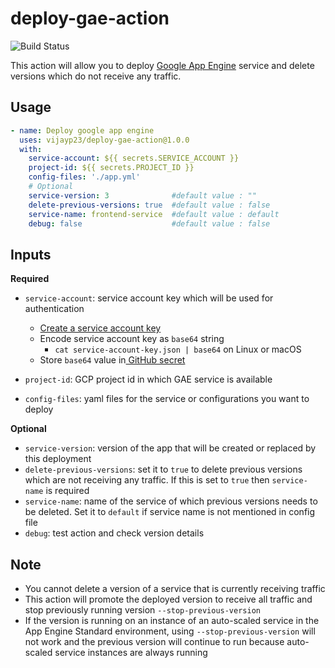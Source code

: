 # deploy-gae-action

![Build Status](https://github.com/vijayp23/deploy-gae-action/workflows/Test%20Action/badge.svg)

This action will allow you to deploy [Google App Engine](https://cloud.google.com/appengine) service and delete versions which do not receive any traffic.

## Usage
```yaml
- name: Deploy google app engine
  uses: vijayp23/deploy-gae-action@1.0.0
  with:
    service-account: ${{ secrets.SERVICE_ACCOUNT }}
    project-id: ${{ secrets.PROJECT_ID }}
    config-files: './app.yml'
    # Optional
    service-version: 3              #default value : ""
    delete-previous-versions: true  #default value : false
    service-name: frontend-service  #default value : default
    debug: false                    #default value : false
```
## Inputs

**Required**
* `service-account`: service account key which will be used for authentication
    *  [Create a service account key](https://cloud.google.com/iam/docs/creating-managing-service-account-keys)
    * Encode service account key as `base64` string 
        - `cat service-account-key.json | base64` on Linux or macOS
    * Store `base64` value in[ GitHub secret](https://help.github.com/en/actions/automating-your-workflow-with-github-actions/creating-and-using-encrypted-secrets)

* `project-id`: GCP project id in which GAE service is available

* `config-files`: yaml files for the service or configurations you want to deploy

**Optional**
* `service-version`: version of the app that will be created or replaced by this deployment
* `delete-previous-versions`: set it to `true` to delete previous versions which are not receiving any traffic. If this is set to `true` then `service-name` is required
* `service-name`: name of the service of which previous versions needs to be deleted. Set it to `default` if service name is not mentioned in config file
* `debug`: test action and check version details

## Note
* You cannot delete a version of a service that is currently receiving traffic
* This action will promote the deployed version to receive all traffic and stop previously running version `--stop-previous-version`
* If the version is running on an instance of an auto-scaled service in the App Engine Standard environment, using `--stop-previous-version` will not work and the previous version will continue to run because auto-scaled service instances are always running




